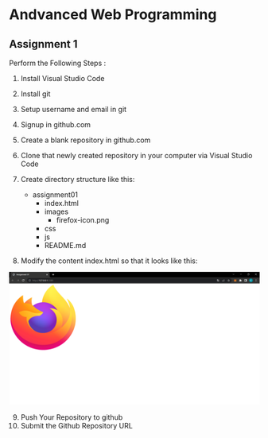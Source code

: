 # Andvanced Web Programming

## Assignment 1

Perform the Following Steps :

1.  Install Visual Studio Code
2.  Install git
3.  Setup username and email in git
4.  Signup in github.com
5.  Create a blank repository in github.com
6.  Clone that newly created repository in your computer via Visual Studio Code
7.  Create directory structure like this:

    - assignment01
      - index.html
      - images
        - firefox-icon.png
      - css
      - js
      - README.md

8.  Modify the content index.html so that it looks like this:

![Output](./images/output.png)

9.  Push Your Repository to github
10. Submit the Github Repository URL
